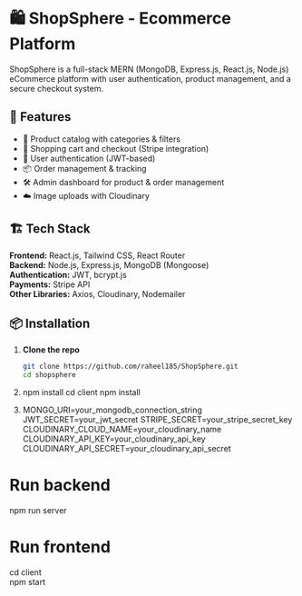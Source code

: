 # 🛍️ ShopSphere - Ecommerce Platform

ShopSphere is a full-stack MERN (MongoDB, Express.js, React.js, Node.js) eCommerce platform with user authentication, product management, and a secure checkout system.

## 🚀 Features

- 🏪 Product catalog with categories & filters  
- 🛒 Shopping cart and checkout (Stripe integration)  
- 🔐 User authentication (JWT-based)  
- 📦 Order management & tracking  
- 🛠️ Admin dashboard for product & order management  
- ☁️ Image uploads with Cloudinary  

## 🏗️ Tech Stack

**Frontend:** React.js, Tailwind CSS, React Router  
**Backend:** Node.js, Express.js, MongoDB (Mongoose)  
**Authentication:** JWT, bcrypt.js  
**Payments:** Stripe API  
**Other Libraries:** Axios, Cloudinary, Nodemailer  

## 📦 Installation

1. **Clone the repo**  
   ```sh
   git clone https://github.com/raheel185/ShopSphere.git
   cd shopsphere
2. npm install
cd client
npm install


3. MONGO_URI=your_mongodb_connection_string
JWT_SECRET=your_jwt_secret
STRIPE_SECRET=your_stripe_secret_key
CLOUDINARY_CLOUD_NAME=your_cloudinary_name
CLOUDINARY_API_KEY=your_cloudinary_api_key
CLOUDINARY_API_SECRET=your_cloudinary_api_secret


# Run backend
npm run server  

# Run frontend
cd client  
npm start  

